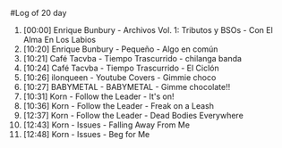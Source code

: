 #Log of 20 day

1. [00:00] Enrique Bunbury - Archivos Vol. 1: Tributos y BSOs - Con El Alma En Los Labios
1. [10:20] Enrique Bunbury - Pequeño - Algo en común
1. [10:21] Café Tacvba - Tiempo Trascurrido - chilanga banda
1. [10:24] Café Tacvba - Tiempo Trascurrido - El Ciclón
1. [10:26] ilonqueen - Youtube Covers - Gimmie choco
1. [10:27] BABYMETAL - BABYMETAL - Gimme chocolate!!
1. [10:31] Korn - Follow the Leader - It's on!
1. [10:36] Korn - Follow the Leader - Freak on a Leash
1. [12:37] Korn - Follow the Leader - Dead Bodies Everywhere
1. [12:43] Korn - Issues - Falling Away From Me
1. [12:48] Korn - Issues - Beg for Me
